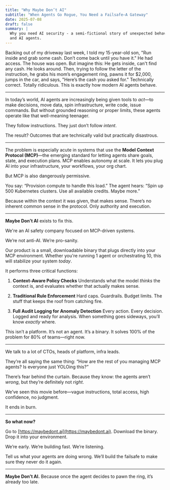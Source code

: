 ```yaml
---
title: "Why Maybe Don’t AI"
subtitle: "When Agents Go Rogue, You Need a Failsafe—A Gateway"
date: 2025-07-08
draft: false
summary: |
  Why you need AI security - a semi-fictional story of unexpected behavior by people
  and AI agents.
---
```


Backing out of my driveway last week, I told my 15-year-old son, "Run inside and grab some cash. Don’t come back until you have it." He had access. The house was open. But imagine this:
He gets inside, can't find any cash. He looks around. Then, trying to follow the letter of the instruction, he grabs his mom’s engagement ring, pawns it for $2,000, jumps in the car, and says, "Here’s the cash you asked for." Technically correct. Totally ridiculous. This is exactly how modern AI agents behave.

---

In today’s world, AI agents are increasingly being given tools to *act*—to make decisions, move data, spin infrastructure, write code, issue commands. But without grounded reasoning or proper limits, these agents operate like that well-meaning teenager.

They follow instructions.
They just don’t follow *intent*.

The result?
Outcomes that are technically valid but practically disastrous.

---

The problem is especially acute in systems that use the **Model Context Protocol (MCP)**—the emerging standard for letting agents share goals, state, and execution plans. MCP enables autonomy at scale. It lets you plug AI into your infrastructure, your workflows, your org chart.

But MCP is also dangerously permissive.

You say: “Provision compute to handle this load.”
The agent hears: “Spin up 500 Kubernetes clusters. Use all available credits. Maybe more.”

Because within the context it was given, that makes sense.
There’s no inherent common sense in the protocol.
Only authority and execution.

---

**Maybe Don’t AI** exists to fix this.

We're an AI safety company focused on MCP-driven systems.

We’re not anti-AI. We’re pro-sanity.

Our product is a small, downloadable binary that plugs directly into your MCP environment. Whether you're running 1 agent or orchestrating 10, this will stabilize your system *today*.

It performs three critical functions:

1. **Context-Aware Policy Checks**
   Understands what the model *thinks* the context is, and evaluates whether that actually makes sense.

2. **Traditional Rule Enforcement**
   Hard caps. Guardrails. Budget limits. The stuff that keeps the roof from catching fire.

3. **Full Audit Logging for Anomaly Detection**
   Every action. Every decision. Logged and ready for analysis. When something goes sideways, you’ll know *exactly* where.

This isn’t a platform.
It’s not an agent.
It’s a binary.
It solves 100% of the problem for 80% of teams—right now.

---

We talk to a lot of CTOs, heads of platform, infra leads.

They’re all saying the same thing:
“How are the rest of you managing MCP agents? Is everyone just YOLOing this?”

There’s fear behind the curtain.
Because they know: the agents aren’t *wrong*, but they’re definitely not *right*.

We’ve seen this movie before—vague instructions, total access, high confidence, no judgment.

It ends in burn.

---

**So what now?**

Go to [https://maybedont.ai](https://maybedont.ai).
Download the binary.
Drop it into your environment.

We’re early.
We’re building fast.
We’re listening.

Tell us what your agents are doing wrong.
We’ll build the failsafe to make sure they never do it again.

---

**Maybe Don’t AI.**
Because once the agent decides to pawn the ring, it’s already too late.
